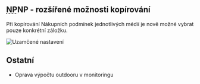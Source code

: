 ﻿---
categories: [fenix]
layout: fenix
---
## <abbr title="Nákupní podmínky">NP</abbr>NP - rozšířené možnosti kopírování
Při kopírování Nákupních podmínek jednotlivých médií je nově možné vybrat pouze konkrétní záložku. 

![Uzamčené nastavení]({{site.url}}/data/kopirovaninpjemne.PNG "Uzamčené nastavení")

## Ostatní

<ul>
	<li>Oprava výpočtu outdooru v monitoringu</li>
</ul>





